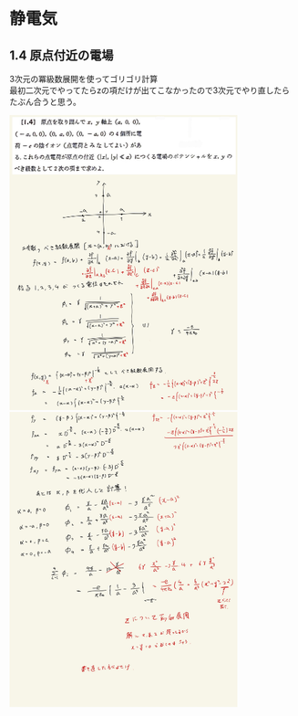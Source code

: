 <script type="text/javascript" async src="https://cdnjs.cloudflare.com/ajax/libs/mathjax/2.7.7/MathJax.js?config=TeX-MML-AM_CHTML">

</script>

<script type="text/x-mathjax-config">
 MathJax.Hub.Config({
 tex2jax: {
 inlineMath: [['$', '$'] ],
 displayMath: [ ['$$','$$'], ["\\[","\\]"] ]
 }
 });
</script>

# 静電気
## 1.4 原点付近の電場

3次元の冪級数展開を使ってゴリゴリ計算
<br>
最初二次元でやってたらzの項だけが出てこなかったので3次元でやり直したらたぶん合うと思う。
<br>

<img width="400" alt="electromagnetism-7" src="./images/se-4/Electromagnetism-7.jpg">
<img width="400" alt="electromagnetism-8" src="./images/se-4/Electromagnetism-8.jpg">